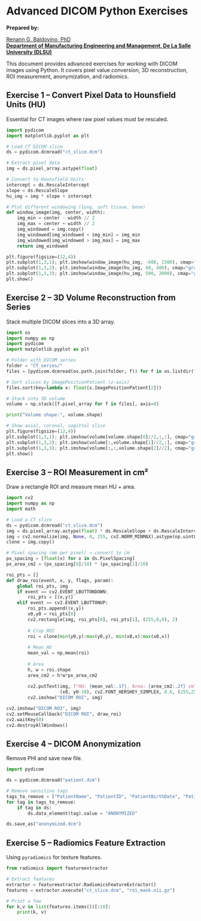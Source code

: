 # Advanced DICOM Python Exercises

**Prepared by:**  

[Renann G. Baldovino, PhD](https://www.dlsu.edu.ph/colleges/gcoe/academic-departments/manufacturing-engineering-management/faculty-profile/renann-baldovino/)  
**[Department of Manufacturing Engineering and Management, De La Salle University (DLSU)](https://www.dlsu.edu.ph/colleges/gcoe/academic-departments/manufacturing-engineering-management/)**  

This document provides advanced exercises for working with DICOM images using Python. It covers pixel value conversion, 3D reconstruction, ROI measurement, anonymization, and radiomics.

## **Exercise 1 – Convert Pixel Data to Hounsfield Units (HU)**
Essential for CT images where raw pixel values must be rescaled.

```python
import pydicom
import matplotlib.pyplot as plt

# Load CT DICOM slice
ds = pydicom.dcmread("ct_slice.dcm")

# Extract pixel data
img = ds.pixel_array.astype(float)

# Convert to Hounsfield Units
intercept = ds.RescaleIntercept
slope = ds.RescaleSlope
hu_img = img * slope + intercept

# Plot different windowing (lung, soft tissue, bone)
def window_image(img, center, width):
    img_min = center - width // 2
    img_max = center + width // 2
    img_windowed = img.copy()
    img_windowed[img_windowed < img_min] = img_min
    img_windowed[img_windowed > img_max] = img_max
    return img_windowed

plt.figure(figsize=(12,4))
plt.subplot(1,3,1); plt.imshow(window_image(hu_img, -600, 1500), cmap="gray"); plt.title("Lung")
plt.subplot(1,3,2); plt.imshow(window_image(hu_img, 40, 400), cmap="gray"); plt.title("Soft Tissue")
plt.subplot(1,3,3); plt.imshow(window_image(hu_img, 500, 2000), cmap="gray"); plt.title("Bone")
plt.show()
```

## **Exercise 2 – 3D Volume Reconstruction from Series**
Stack multiple DICOM slices into a 3D array.

```python
import os
import numpy as np
import pydicom
import matplotlib.pyplot as plt

# Folder with DICOM series
folder = "CT_series/"
files = [pydicom.dcmread(os.path.join(folder, f)) for f in os.listdir(folder)]

# Sort slices by ImagePositionPatient (z-axis)
files.sort(key=lambda x: float(x.ImagePositionPatient[2]))

# Stack into 3D volume
volume = np.stack([f.pixel_array for f in files], axis=0)

print("Volume shape:", volume.shape)

# Show axial, coronal, sagittal slice
plt.figure(figsize=(12,4))
plt.subplot(1,3,1); plt.imshow(volume[volume.shape[0]//2,:,:], cmap="gray"); plt.title("Axial")
plt.subplot(1,3,2); plt.imshow(volume[:,volume.shape[1]//2,:], cmap="gray"); plt.title("Coronal")
plt.subplot(1,3,3); plt.imshow(volume[:,:,volume.shape[2]//2], cmap="gray"); plt.title("Sagittal")
plt.show()
```

## **Exercise 3 – ROI Measurement in cm²**
Draw a rectangle ROI and measure mean HU + area.

```python
import cv2
import numpy as np
import math

# Load a CT slice
ds = pydicom.dcmread("ct_slice.dcm")
img = ds.pixel_array.astype(float) * ds.RescaleSlope + ds.RescaleIntercept
img = cv2.normalize(img, None, 0, 255, cv2.NORM_MINMAX).astype(np.uint8)
clone = img.copy()

# Pixel spacing (mm per pixel) → convert to cm
px_spacing = [float(x) for x in ds.PixelSpacing]
px_area_cm2 = (px_spacing[0]/10) * (px_spacing[1]/10)

roi_pts = []
def draw_roi(event, x, y, flags, param):
    global roi_pts, img
    if event == cv2.EVENT_LBUTTONDOWN:
        roi_pts = [(x,y)]
    elif event == cv2.EVENT_LBUTTONUP:
        roi_pts.append((x,y))
        x0,y0 = roi_pts[0]
        cv2.rectangle(img, roi_pts[0], roi_pts[1], (255,0,0), 2)
        
        # Crop ROI
        roi = clone[min(y0,y):max(y0,y), min(x0,x):max(x0,x)]
        
        # Mean HU
        mean_val = np.mean(roi)
        
        # Area
        h, w = roi.shape
        area_cm2 = h*w*px_area_cm2
        
        cv2.putText(img, f"HU: {mean_val:.1f}, Area: {area_cm2:.2f} cm^2",
                    (x0, y0-10), cv2.FONT_HERSHEY_SIMPLEX, 0.6, (255,255,255), 2)
        cv2.imshow("DICOM ROI", img)

cv2.imshow("DICOM ROI", img)
cv2.setMouseCallback("DICOM ROI", draw_roi)
cv2.waitKey(0)
cv2.destroyAllWindows()
```

## **Exercise 4 – DICOM Anonymization**
Remove PHI and save new file.

```python
import pydicom

ds = pydicom.dcmread("patient.dcm")

# Remove sensitive tags
tags_to_remove = ["PatientName", "PatientID", "PatientBirthDate", "PatientSex"]
for tag in tags_to_remove:
    if tag in ds:
        ds.data_element(tag).value = "ANONYMIZED"

ds.save_as("anonymized.dcm")
```

## **Exercise 5 – Radiomics Feature Extraction**
Using `pyradiomics` for texture features.

```python
from radiomics import featureextractor

# Extract features
extractor = featureextractor.RadiomicsFeatureExtractor()
features = extractor.execute("ct_slice.dcm", "roi_mask.nii.gz")

# Print a few
for k,v in list(features.items())[:10]:
    print(k, v)
```
